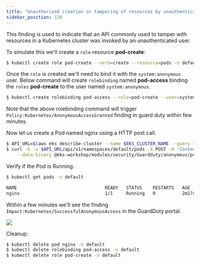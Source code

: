 ```yaml
---
title: "Unauthorized creation or tampering of resources by unauthenticated user" 
sidebar_position: 128
---
```


This finding is used to indicate that an API commonly used to tamper with resources in a Kubernetes cluster was invoked by an unauthenticated user.

To simulate this we'll create a `role` resource **pod-create**:

```bash
$ kubectl create role pod-create --verb=create --resource=pods -n default
```

Once the `role` is created we'll need to bind it with the `system:anonymous` user. Below command will create `rolebinding` named **pod-access** binding the `roles` **pod-create** to the user named `system:anonymous`.

```bash
$ kubectl create rolebinding pod-access --role=pod-create --user=system:anonymous -n default
```

Note that the above rolebinding command will trigger `Policy:Kubernetes/AnonymousAccessGranted` finding in guard duty within few minutes.

Now let us create a Pod named nginx using a HTTP post call. 

```bash
$ API_URL=$(aws eks describe-cluster --name $EKS_CLUSTER_NAME --query "cluster.endpoint" --region $AWS_REGION --output text)
$ curl -k -v $API_URL/api/v1/namespaces/default/pods -X POST -H 'Content-Type: application/yaml' \
    --data-binary @eks-workshop/modules/security/Guardduty/anonymous/pod.yaml
```

Verify if the Pod is Running.

```bash
$ kubectl get pods -n default

NAME                                 READY   STATUS    RESTARTS   AGE
nginx                                1/1     Running   0          2m17s
```

Within a few minutes we'll see the finding `Impact:Kubernetes/SuccessfulAnonymousAccess` in the GuardDuty portal.

![](impact_SuccessfulAnonymousAccess.png)

Cleanup:

```bash
$ kubectl delete pod nginx -n default
$ kubectl delete rolebinding pod-access -n default
$ kubectl delete role pod-create -n default
```
